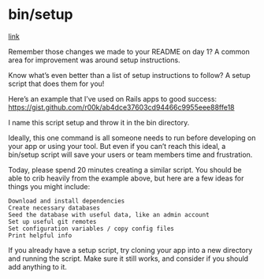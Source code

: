 # bin/setup

[link](https://forum.codequalitychallenge.com/t/day-8-bin-setup/)

Remember those changes we made to your README on day 1? A common area for improvement was around setup instructions.

Know what’s even better than a list of setup instructions to follow? A setup script that does them for you!

Here’s an example that I’ve used on Rails apps to good success: https://gist.github.com/r00k/ab4dce37603cd94466c9955eee88ffe18

I name this script setup and throw it in the bin directory.

Ideally, this one command is all someone needs to run before developing on your app or using your tool. But even if you can’t reach this ideal, a bin/setup script will save your users or team members time and frustration.

Today, please spend 20 minutes creating a similar script. You should be able to crib heavily from the example above, but here are a few ideas for things you might include:

    Download and install dependencies
    Create necessary databases
    Seed the database with useful data, like an admin account
    Set up useful git remotes
    Set configuration variables / copy config files
    Print helpful info

If you already have a setup script, try cloning your app into a new directory and running the script. Make sure it still works, and consider if you should add anything to it.